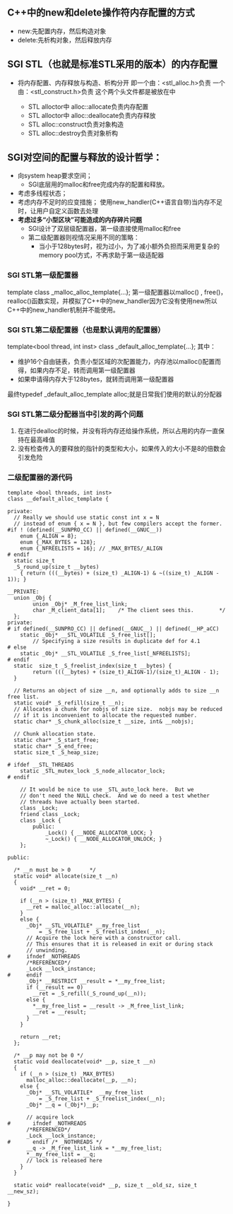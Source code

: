 ## C++中的new和delete操作符内存配置的方式

* new:先配置内存，然后构造对象
* delete:先析构对象，然后释放内存

## SGI STL（也就是标准STL采用的版本）的内存配置

* 将内存配置、内存释放与构造、析构分开
    即一个由：<stl_alloc.h>负责
      一个由：<stl_construct.h>负责
    这个两个头文件都是被放在<memory>中

    * STL alloctor中 alloc::allocate负责内存配置
    * STL alloctor中 alloc::deallocate负责内存释放
    * STL alloc::construct负责对象构造
    * STL alloc::destroy负责对象析构

## SGI对空间的配置与释放的设计哲学：
* 向system heap要求空间；
  * SGI底层用的malloc和free完成内存的配置和释放。
* 考虑多线程状态；
* 考虑内存不足时的应变措施；
    使用new_handler(C++语言自带)当内存不足时，让用户自定义函数去处理
* **考虑过多“小型区块”可能造成的内存碎片问题**
    * SGI设计了双层级配置器，第一级直接使用malloc和free
    * 第二级配置器则视情况采用不同的策略：
      * 当小于128bytes时，视为过小，为了减小额外负担而采用更复杂的memory pool方式，不再求助于第一级适配器


### SGI STL第一级配置器
 template<int inst>
 class _malloc_alloc_template{...};
 第一级配置器以malloc() , free()， realloc()函数实现，并模拟了C++中的new_handler因为它没有使用new所以C++中的new_handler机制并不能使用。

 ### SGI STL第二级配置器（也是默认调用的配置器）
 template<bool thread, int inst>
 class _default_alloc_template{...};
 其中：
 * 维护16个自由链表，负责小型区域的次配置能力，内存池以malloc()配置而得，如果内存不足，转而调用第一级配置器
 * 如果申请得内存大于128bytes，就转而调用第一级配置器

 最终typedef _default_alloc_template alloc;就是日常我们使用的默认的分配器
 ### SGI STL第二级分配器当中引发的两个问题

1. 在进行dealloc的时候，并没有将内存还给操作系统，所以占用的内存一直保持在最高峰值
2. 没有检查传入的要释放的指针的类型和大小，如果传入的大小不是8的倍数会引发危险

### 二级配置器的源代码

```
template <bool threads, int inst>
class __default_alloc_template {

private:
  // Really we should use static const int x = N
  // instead of enum { x = N }, but few compilers accept the former.
#if ! (defined(__SUNPRO_CC) || defined(__GNUC__))
    enum {_ALIGN = 8};
    enum {_MAX_BYTES = 128};
    enum {_NFREELISTS = 16}; // _MAX_BYTES/_ALIGN
# endif
  static size_t
  _S_round_up(size_t __bytes) 
    { return (((__bytes) + (size_t) _ALIGN-1) & ~((size_t) _ALIGN - 1)); }

__PRIVATE:
  union _Obj {
        union _Obj* _M_free_list_link;
        char _M_client_data[1];    /* The client sees this.        */
  };
private:
# if defined(__SUNPRO_CC) || defined(__GNUC__) || defined(__HP_aCC)
    static _Obj* __STL_VOLATILE _S_free_list[]; 
        // Specifying a size results in duplicate def for 4.1
# else
    static _Obj* __STL_VOLATILE _S_free_list[_NFREELISTS]; 
# endif
  static  size_t _S_freelist_index(size_t __bytes) {
        return (((__bytes) + (size_t)_ALIGN-1)/(size_t)_ALIGN - 1);
  }

  // Returns an object of size __n, and optionally adds to size __n free list.
  static void* _S_refill(size_t __n);
  // Allocates a chunk for nobjs of size size.  nobjs may be reduced
  // if it is inconvenient to allocate the requested number.
  static char* _S_chunk_alloc(size_t __size, int& __nobjs);

  // Chunk allocation state.
  static char* _S_start_free;
  static char* _S_end_free;
  static size_t _S_heap_size;

# ifdef __STL_THREADS
    static _STL_mutex_lock _S_node_allocator_lock;
# endif

    // It would be nice to use _STL_auto_lock here.  But we
    // don't need the NULL check.  And we do need a test whether
    // threads have actually been started.
    class _Lock;
    friend class _Lock;
    class _Lock {
        public:
            _Lock() { __NODE_ALLOCATOR_LOCK; }
            ~_Lock() { __NODE_ALLOCATOR_UNLOCK; }
    };

public:

  /* __n must be > 0      */
  static void* allocate(size_t __n)
  {
    void* __ret = 0;

    if (__n > (size_t) _MAX_BYTES) {
      __ret = malloc_alloc::allocate(__n);
    }
    else {
      _Obj* __STL_VOLATILE* __my_free_list
          = _S_free_list + _S_freelist_index(__n);
      // Acquire the lock here with a constructor call.
      // This ensures that it is released in exit or during stack
      // unwinding.
#     ifndef _NOTHREADS
      /*REFERENCED*/
      _Lock __lock_instance;
#     endif
      _Obj* __RESTRICT __result = *__my_free_list;
      if (__result == 0)
        __ret = _S_refill(_S_round_up(__n));
      else {
        *__my_free_list = __result -> _M_free_list_link;
        __ret = __result;
      }
    }

    return __ret;
  };

  /* __p may not be 0 */
  static void deallocate(void* __p, size_t __n)
  {
    if (__n > (size_t) _MAX_BYTES)
      malloc_alloc::deallocate(__p, __n);
    else {
      _Obj* __STL_VOLATILE*  __my_free_list
          = _S_free_list + _S_freelist_index(__n);
      _Obj* __q = (_Obj*)__p;

      // acquire lock
#       ifndef _NOTHREADS
      /*REFERENCED*/
      _Lock __lock_instance;
#       endif /* _NOTHREADS */
      __q -> _M_free_list_link = *__my_free_list;
      *__my_free_list = __q;
      // lock is released here
    }
  }

  static void* reallocate(void* __p, size_t __old_sz, size_t __new_sz);

} 
```



 

